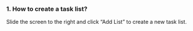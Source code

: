 ### 1. How to create a task list?
Slide the screen to the right and click “Add List” to create a new task list.
